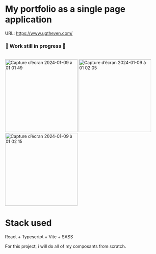 # My portfolio as a single page application
URL: https://www.ugtheven.com/
### 🚧 Work still in progress 🚧
<br>
<img width="236" alt="Capture d’écran 2024-01-09 à 01 01 49" src="https://github.com/ugtheven/new-portfolio/assets/137451965/c5ac2332-37a0-4fbf-961b-29554b13feac">
<img width="236" alt="Capture d’écran 2024-01-09 à 01 02 05" src="https://github.com/ugtheven/new-portfolio/assets/137451965/1eed5b9c-405b-45c4-b2e4-dba0c6c3c08a">
<img width="236" alt="Capture d’écran 2024-01-09 à 01 02 15" src="https://github.com/ugtheven/new-portfolio/assets/137451965/d6fcbe92-4bac-4803-9cd3-b1c55466cb3d">



# Stack used
React + Typescript + Vite + SASS

For this project, i will do all of my composants from scratch.
